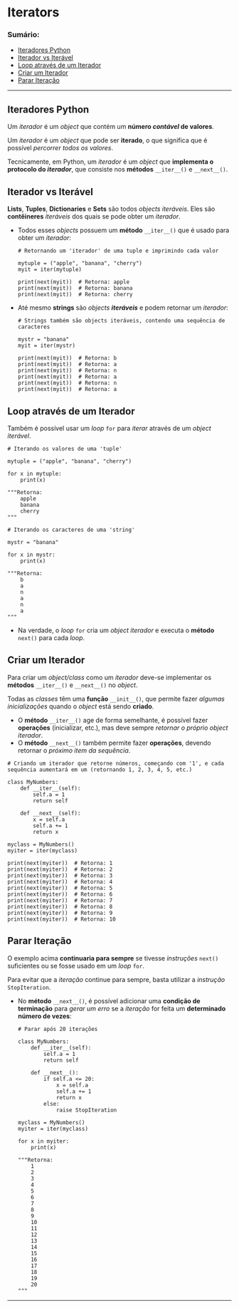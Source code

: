 # Iterators

### Sumário:

- [Iteradores Python](#iteradores-python)
- [Iterador vs Iterável](#iterador-vs-iterável)
- [Loop através de um Iterador](#loop-através-de-um-iterador)
- [Criar um Iterador](#criar-um-iterador)
- [Parar Iteração](#parar-iteração)

---

## Iteradores Python

Um _iterador_ é um _object_ que contém um **número _contável_ de valores**.

Um _iterador_ é um _object_ que pode ser **iterado**, o que significa que é possível _percorrer todos os valores_.

Tecnicamente, em Python, um _iterador_ é um _object_ que **implementa o protocolo do _iterador_**, que consiste nos **métodos** ``__iter__()`` e ``__next__()``.

## Iterador vs Iterável

**Lists**, **Tuples**, **Dictionaries** e **Sets** são todos _objects iteráveis_. Eles são **contêineres** _iteráveis_ dos quais se pode obter um _iterador_.

- Todos esses _objects_ possuem um **método** ``__iter__()`` que é usado para obter um _iterador_:
    ```
    # Retornando um 'iterador' de uma tuple e imprimindo cada valor

    mytuple = ("apple", "banana", "cherry")
    myit = iter(mytuple)

    print(next(myit))  # Retorna: apple
    print(next(myit))  # Retorna: banana
    print(next(myit))  # Retorna: cherry
    ```

- Até mesmo **strings** são _objects **iteráveis**_ e podem retornar um _iterador_:
    ```
    # Strings também são objects iteráveis, contendo uma sequência de caracteres

    mystr = "banana"
    myit = iter(mystr)

    print(next(myit))  # Retorna: b
    print(next(myit))  # Retorna: a
    print(next(myit))  # Retorna: n
    print(next(myit))  # Retorna: a
    print(next(myit))  # Retorna: n
    print(next(myit))  # Retorna: a
    ```

## Loop através de um Iterador

Também é possível usar um _loop_ ``for`` para _iterar_ através de um _object iterável_.

```
# Iterando os valores de uma 'tuple'

mytuple = ("apple", "banana", "cherry")

for x in mytuple:
    print(x)

"""Retorna:
    apple
    banana
    cherry
"""
```

```
# Iterando os caracteres de uma 'string'

mystr = "banana"

for x in mystr:
    print(x)

"""Retorna:
    b
    a
    n
    a
    n
    a
"""
```

- Na verdade, o _loop_ ``for`` cria um _object iterador_ e executa o **método** ``next()`` para cada _loop_.

## Criar um Iterador

Para criar um _object/class_ como um _iterador_ deve-se implementar os **métodos** ``__iter__()`` e ``__next__()`` no _object_.

Todas as _classes_ têm uma **função** ``__init__()``, que permite fazer _algumas inicializações_ quando o _object_ está sendo **criado**.

- O **método** ``__iter__()`` age de forma semelhante, é possível fazer **operações** (inicializar, etc.), mas deve sempre _retornar o próprio object iterador_.
- O **método** ``__next__()`` também permite fazer **operações**, devendo retornar o _próximo item da sequência_.

```
# Criando um iterador que retorne números, começando com '1', e cada sequência aumentará em um (retornando 1, 2, 3, 4, 5, etc.)

class MyNumbers:
    def __iter__(self):
        self.a = 1
        return self

    def __next__(self):
        x = self.a
        self.a += 1
        return x

myclass = MyNumbers()
myiter = iter(myclass)

print(next(myiter))  # Retorna: 1
print(next(myiter))  # Retorna: 2
print(next(myiter))  # Retorna: 3
print(next(myiter))  # Retorna: 4
print(next(myiter))  # Retorna: 5
print(next(myiter))  # Retorna: 6
print(next(myiter))  # Retorna: 7
print(next(myiter))  # Retorna: 8
print(next(myiter))  # Retorna: 9
print(next(myiter))  # Retorna: 10
```

## Parar Iteração

O exemplo acima **continuaria para sempre** se tivesse _instruções_ ``next()`` suficientes ou se fosse usado em um _loop_ ``for``.

Para evitar que a _iteração_ continue para sempre, basta utilizar a _instrução_ ``StopIteration``.

- No **método** ``__next__()``, é possível adicionar uma **condição de terminação** para _gerar um erro_ se a _iteração_ for feita um **determinado número de vezes**:
    ```
    # Parar após 20 iterações

    class MyNumbers:
        def __iter__(self):
            self.a = 1
            return self

        def __next__():
            if self.a <= 20:
                x = self.a
                self.a += 1
                return x
            else:
                raise StopIteration
        
    myclass = MyNumbers()
    myiter = iter(myclass)

    for x in myiter:
        print(x)

    """Retorna:
        1
        2
        3
        4
        5
        6
        7
        8
        9
        10
        11
        12
        13
        14
        15
        16
        17
        18
        19
        20
    """
    ```

---
